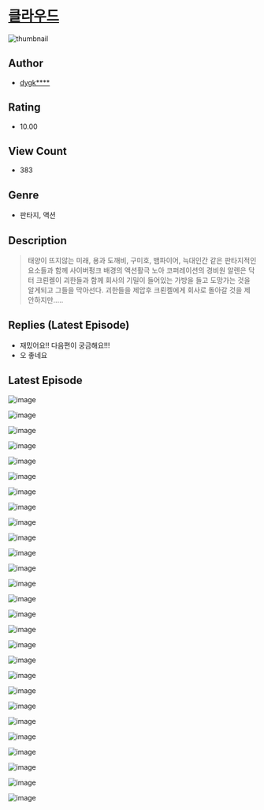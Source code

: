 # [클라우드](https://comic.naver.com/bestChallenge/list?titleId=810136)
![thumbnail](https://image-comic.pstatic.net/user_contents_data/challenge_comic/2023/05/23/upload_4050531796795143779_480x623.jpeg)

## Author
- [dygk****](https://comic.naver.com/artistTitle?id=366811)

## Rating
- 10.00

## View Count
- 383

## Genre
- 판타지, 액션

## Description
> 태양이 뜨지않는 미래, 용과 도깨비, 구미호, 뱀파이어, 늑대인간 같은 판타지적인 요소들과 함께 사이버펑크 배경의 액션활극 노아 코퍼레이션의 경비원 알렌은 닥터 크뢴켈이 괴한들과 함께 회사의 기밀이 들어있는 가방을 들고 도망가는 것을 알게되고 그들을 막아선다. 괴한들을 제압후 크뢴켈에게 회사로 돌아갈 것을 제안하지만.....

## Replies (Latest Episode)
- 재밌어요!! 다음편이 궁금해요!!!
- 오 좋네요

## Latest Episode
![image](https://image-comic.pstatic.net/user_contents_data/challenge_comic/2023/05/23/366811/upload_3833798242276292658.jpeg)

![image](https://image-comic.pstatic.net/user_contents_data/challenge_comic/2023/05/23/366811/upload_4135764855073290034.jpeg)

![image](https://image-comic.pstatic.net/user_contents_data/challenge_comic/2023/05/23/366811/upload_3689627004910776883.jpeg)

![image](https://image-comic.pstatic.net/user_contents_data/challenge_comic/2023/05/23/366811/upload_3702294490370040112.jpeg)

![image](https://image-comic.pstatic.net/user_contents_data/challenge_comic/2023/05/23/366811/upload_7147323879985866294.jpeg)

![image](https://image-comic.pstatic.net/user_contents_data/challenge_comic/2023/05/23/366811/upload_7364850358531668279.jpeg)

![image](https://image-comic.pstatic.net/user_contents_data/challenge_comic/2023/05/23/366811/upload_7221629089837573169.jpeg)

![image](https://image-comic.pstatic.net/user_contents_data/challenge_comic/2023/05/23/366811/upload_7377518943589709668.jpeg)

![image](https://image-comic.pstatic.net/user_contents_data/challenge_comic/2023/05/23/366811/upload_7364573092609601846.jpeg)

![image](https://image-comic.pstatic.net/user_contents_data/challenge_comic/2023/05/23/366811/upload_7291670175268681014.jpeg)

![image](https://image-comic.pstatic.net/user_contents_data/challenge_comic/2023/05/23/366811/upload_7365410017805219120.jpeg)

![image](https://image-comic.pstatic.net/user_contents_data/challenge_comic/2023/05/23/366811/upload_7291943957908501809.jpeg)

![image](https://image-comic.pstatic.net/user_contents_data/challenge_comic/2023/05/23/366811/upload_3762254352110216292.jpeg)

![image](https://image-comic.pstatic.net/user_contents_data/challenge_comic/2023/05/23/366811/upload_7147837570173647203.jpeg)

![image](https://image-comic.pstatic.net/user_contents_data/challenge_comic/2023/05/23/366811/upload_3907212844079526968.jpeg)

![image](https://image-comic.pstatic.net/user_contents_data/challenge_comic/2023/05/23/366811/upload_3905244532810724400.jpeg)

![image](https://image-comic.pstatic.net/user_contents_data/challenge_comic/2023/05/23/366811/upload_7233734507452707893.jpeg)

![image](https://image-comic.pstatic.net/user_contents_data/challenge_comic/2023/05/23/366811/upload_3906366228028285281.jpeg)

![image](https://image-comic.pstatic.net/user_contents_data/challenge_comic/2023/05/23/366811/upload_3847870001834309173.jpeg)

![image](https://image-comic.pstatic.net/user_contents_data/challenge_comic/2023/05/23/366811/upload_7220177546262229561.jpeg)

![image](https://image-comic.pstatic.net/user_contents_data/challenge_comic/2023/05/23/366811/upload_7221584886805914211.jpeg)

![image](https://image-comic.pstatic.net/user_contents_data/challenge_comic/2023/05/23/366811/upload_3979321014847038005.jpeg)

![image](https://image-comic.pstatic.net/user_contents_data/challenge_comic/2023/05/23/366811/upload_3688505686925469286.jpeg)

![image](https://image-comic.pstatic.net/user_contents_data/challenge_comic/2023/05/23/366811/upload_3833801545106141748.jpeg)

![image](https://image-comic.pstatic.net/user_contents_data/challenge_comic/2023/05/23/366811/upload_3630799829152576100.jpeg)

![image](https://image-comic.pstatic.net/user_contents_data/challenge_comic/2023/05/23/366811/upload_3978425815702779190.jpeg)

![image](https://image-comic.pstatic.net/user_contents_data/challenge_comic/2023/05/23/366811/upload_3690810062258977072.jpeg)
